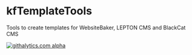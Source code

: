 kfTemplateTools
===============

Tools to create templates for WebsiteBaker, LEPTON CMS and BlackCat CMS

[![githalytics.com alpha](https://cruel-carlota.pagodabox.com/bed2659c3e1a15c18614c7f0bc5b1ea0 "githalytics.com")](http://githalytics.com/phpManufaktur/kfTemplateTools)